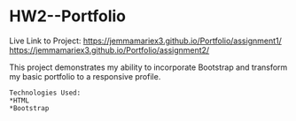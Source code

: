 # HW2--Portfolio
Live Link to Project: https://jemmamariex3.github.io/Portfolio/assignment1/ https://jemmamariex3.github.io/Portfolio/assignment2/

This project demonstrates my ability to incorporate Bootstrap and transform my basic portfolio to a responsive profile.

~~~~
Technologies Used:
*HTML
*Bootstrap
~~~~

